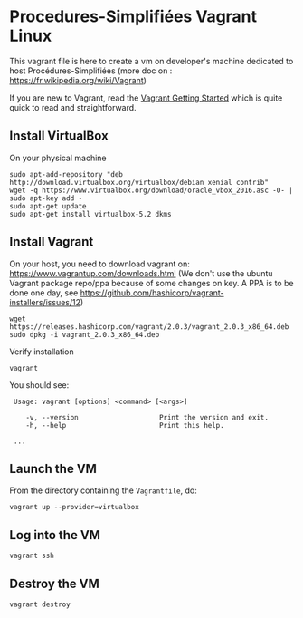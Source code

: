 # Procedures-Simplifiées Vagrant Linux

This vagrant file is here to create a vm on developer's machine dedicated to host Procédures-Simplifiées
(more doc on : https://fr.wikipedia.org/wiki/Vagrant)

If you are new to Vagrant, read the [Vagrant Getting Started](https://www.vagrantup.com/intro/getting-started/index.html)
which is quite quick to read and straightforward.

## Install VirtualBox

On your physical machine

```
sudo apt-add-repository "deb http://download.virtualbox.org/virtualbox/debian xenial contrib"
wget -q https://www.virtualbox.org/download/oracle_vbox_2016.asc -O- | sudo apt-key add -
sudo apt-get update
sudo apt-get install virtualbox-5.2 dkms 
```

## Install Vagrant

On your host, you need to download vagrant on: https://www.vagrantup.com/downloads.html
(We don't use the ubuntu Vagrant package repo/ppa because of some changes on key. A PPA is to be done one day, see https://github.com/hashicorp/vagrant-installers/issues/12)

```
wget https://releases.hashicorp.com/vagrant/2.0.3/vagrant_2.0.3_x86_64.deb
sudo dpkg -i vagrant_2.0.3_x86_64.deb
```

Verify installation

```
vagrant
```

You should see:

```
 Usage: vagrant [options] <command> [<args>]

    -v, --version                    Print the version and exit.
    -h, --help                       Print this help.

 ...
```

## Launch the VM

From the directory containing the `Vagrantfile`, do:

```
vagrant up --provider=virtualbox
```

## Log into the VM

```
vagrant ssh
```

## Destroy the VM

```
vagrant destroy
```

